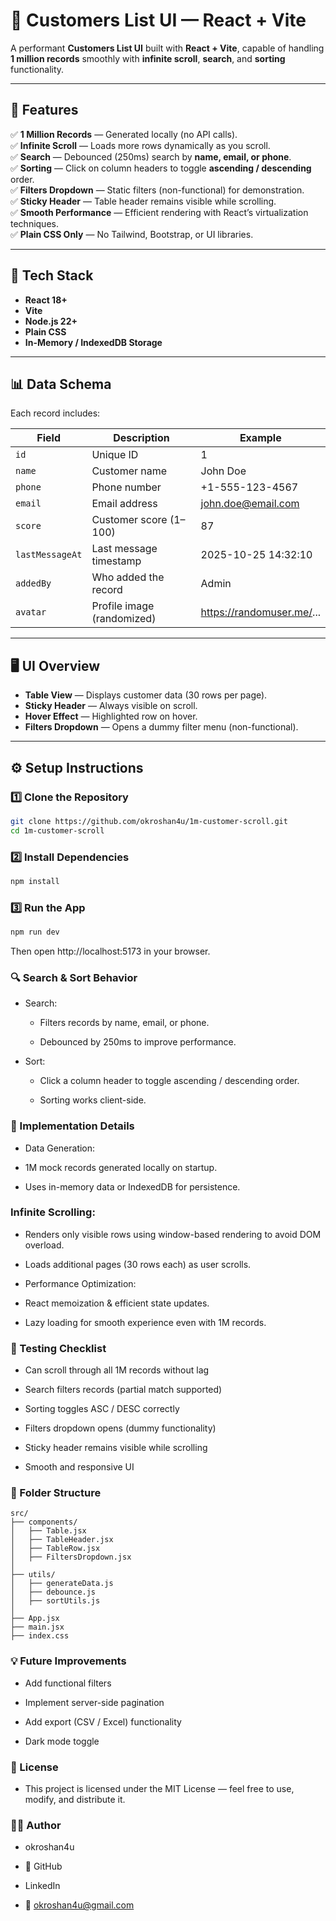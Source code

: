 # 🧾 Customers List UI — React + Vite

A performant **Customers List UI** built with **React + Vite**, capable of handling **1 million records** smoothly with **infinite scroll**, **search**, and **sorting** functionality.

---

## 🚀 Features

✅ **1 Million Records** — Generated locally (no API calls).  
✅ **Infinite Scroll** — Loads more rows dynamically as you scroll.  
✅ **Search** — Debounced (250ms) search by **name, email, or phone**.  
✅ **Sorting** — Click on column headers to toggle **ascending / descending** order.  
✅ **Filters Dropdown** — Static filters (non-functional) for demonstration.  
✅ **Sticky Header** — Table header remains visible while scrolling.  
✅ **Smooth Performance** — Efficient rendering with React’s virtualization techniques.  
✅ **Plain CSS Only** — No Tailwind, Bootstrap, or UI libraries.

---

## 🧩 Tech Stack

- **React 18+**
- **Vite**
- **Node.js 22+**
- **Plain CSS**
- **In-Memory / IndexedDB Storage**

---

## 📊 Data Schema

Each record includes:

| Field          | Description                 | Example                          |
|----------------|-----------------------------|----------------------------------|
| `id`           | Unique ID                   | 1                                |
| `name`         | Customer name               | John Doe                         |
| `phone`        | Phone number                | +1-555-123-4567                  |
| `email`        | Email address               | john.doe@email.com               |
| `score`        | Customer score (1–100)      | 87                               |
| `lastMessageAt`| Last message timestamp      | 2025-10-25 14:32:10              |
| `addedBy`      | Who added the record        | Admin                            |
| `avatar`       | Profile image (randomized)  | https://randomuser.me/...        |

---

## 🖥️ UI Overview

- **Table View** — Displays customer data (30 rows per page).
- **Sticky Header** — Always visible on scroll.
- **Hover Effect** — Highlighted row on hover.
- **Filters Dropdown** — Opens a dummy filter menu (non-functional).

---

## ⚙️ Setup Instructions

### 1️⃣ Clone the Repository
```bash
git clone https://github.com/okroshan4u/1m-customer-scroll.git
cd 1m-customer-scroll
```

### 2️⃣ Install Dependencies
```bash
npm install
```
### 3️⃣ Run the App
```bash
npm run dev
```

Then open http://localhost:5173
 in your browser.

### 🔍 Search & Sort Behavior

- Search:

  - Filters records by name, email, or phone.

  - Debounced by 250ms to improve performance.

- Sort:

  - Click a column header to toggle ascending / descending order.

  - Sorting works client-side.
 
 ### 🧠 Implementation Details

- Data Generation:

 - 1M mock records generated locally on startup.

 - Uses in-memory data or IndexedDB for persistence.

### Infinite Scrolling:

- Renders only visible rows using window-based rendering to avoid DOM overload.

- Loads additional pages (30 rows each) as user scrolls.

- Performance Optimization:

- React memoization & efficient state updates.
  
- Lazy loading for smooth experience even with 1M records.

### 🧪 Testing Checklist

  - Can scroll through all 1M records without lag

  - Search filters records (partial match supported)
 
  - Sorting toggles ASC / DESC correctly

  - Filters dropdown opens (dummy functionality)

  - Sticky header remains visible while scrolling

  - Smooth and responsive UI

   ### 📁 Folder Structure
   ```base
src/
├── components/
│   ├── Table.jsx
│   ├── TableHeader.jsx
│   ├── TableRow.jsx
│   ├── FiltersDropdown.jsx
│
├── utils/
│   ├── generateData.js
│   ├── debounce.js
│   ├── sortUtils.js
│
├── App.jsx
├── main.jsx
├── index.css
```
### 💡 Future Improvements

 - Add functional filters

 - Implement server-side pagination

 - Add export (CSV / Excel) functionality

 - Dark mode toggle

### 📜 License

- This project is licensed under the MIT License — feel free to use, modify, and distribute it.

### 👨‍💻 Author

 - okroshan4u
 - 🔗 GitHub
 - LinkedIn

 - 📧 okroshan4u@gmail.com   

